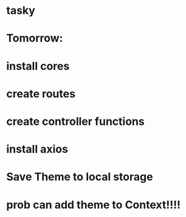 # tasky

# Tomorrow:

# install cores

# create routes

# create controller functions

# install axios

# Save Theme to local storage

# prob can add theme to Context!!!!
